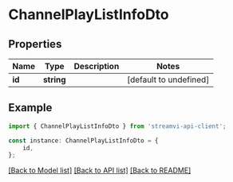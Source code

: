 # ChannelPlayListInfoDto


## Properties

Name | Type | Description | Notes
------------ | ------------- | ------------- | -------------
**id** | **string** |  | [default to undefined]

## Example

```typescript
import { ChannelPlayListInfoDto } from 'streamvi-api-client';

const instance: ChannelPlayListInfoDto = {
    id,
};
```

[[Back to Model list]](../README.md#documentation-for-models) [[Back to API list]](../README.md#documentation-for-api-endpoints) [[Back to README]](../README.md)
